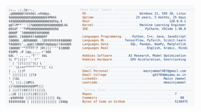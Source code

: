 <picture>
  <source srcset="https://raw.githubusercontent.com/mmazinjameel/mmazinjameel/main/dark_mode.svg?v=1745982058" media="(prefers-color-scheme: dark)">
  <img src="https://raw.githubusercontent.com/mmazinjameel/mmazinjameel/main/light_mode.svg?v=1745982058">
</picture>
